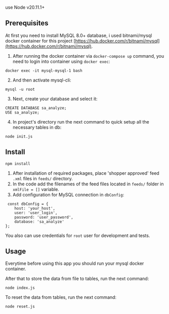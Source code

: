 use Node v20.11.1+

## Prerequisites
At first you need to install MySQL 8.0+ database, i used bitnami/mysql docker container for this project [https://hub.docker.com/r/bitnami/mysql](https://hub.docker.com/r/bitnami/mysql).

1. After running the docker container via `docker-compose up` command, you need to login into container using `docker exec`: 
```
docker exec -it mysql-mysql-1 bash
```
2. And then activate mysql-cli:
```
mysql -u root
```
3. Next, create your database and select it:
```
CREATE DATABASE sa_analyze;
USE sa_analyze;
```
4. In project's directory run the next command to quick setup all the necessary tables in db:
```
node init.js
```

## Install

```
npm install
```
1. After installation of required packages, place 'shopper approved' feed `.xml` files in `feeds/` directory.
2. In the code add the filenames of the feed files located in `feeds/` folder in `xmlFile = []` variable.
3. Add configuration for MySQL connection in `dbConfig`:
```
 const dbConfig = {
	host: 'your_host',
	user: 'user_login',
	password: 'user_password',
	database: 'sa_analyze'
};
```
You also can use credentials for `root` user for development and tests.

## Usage

Everytime before using this app you should run your mysql docker container.

After that to store the data from file to tables, run the next command:
```
node index.js
```
To reset the data from tables, run the next command:
```
node reset.js
```
